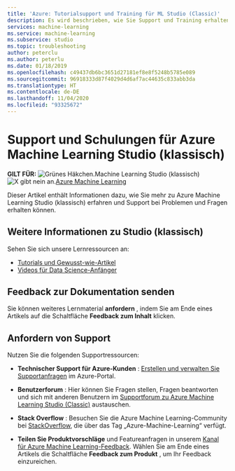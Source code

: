 ```yaml
---
title: 'Azure: Tutorialsupport und Training für ML Studio (Classic)'
description: Es wird beschrieben, wie Sie Support und Training erhalten und Feedback zu Azure Machine Learning Studio (klassisch) bereitstellen können.
services: machine-learning
ms.service: machine-learning
ms.subservice: studio
ms.topic: troubleshooting
author: peterclu
ms.author: peterlu
ms.date: 01/18/2019
ms.openlocfilehash: c49437db6bc3651d27181ef8e8f5248b5785e089
ms.sourcegitcommit: 96918333d87f4029d4d6af7ac44635c833abb3da
ms.translationtype: HT
ms.contentlocale: de-DE
ms.lasthandoff: 11/04/2020
ms.locfileid: "93325672"
---
```

# <a name="get-support-and-training-for-azure-machine-learning-studio-classic"></a>Support und Schulungen für Azure Machine Learning Studio (klassisch)

**GILT FÜR:**  ![Grünes Häkchen.](../../../includes/media/aml-applies-to-skus/yes.png)Machine Learning Studio (klassisch) ![X gibt nein an. ](../../../includes/media/aml-applies-to-skus/no.png)[Azure Machine Learning](../overview-what-is-machine-learning-studio.md#ml-studio-classic-vs-azure-machine-learning-studio)




Dieser Artikel enthält Informationen dazu, wie Sie mehr zu Azure Machine Learning Studio (klassisch) erfahren und Support bei Problemen und Fragen erhalten können.

## <a name="learn-more-about-studio-classic"></a>Weitere Informationen zu Studio (klassisch)

Sehen Sie sich unsere Lernressourcen an:
+ [Tutorials und Gewusst-wie-Artikel](./index.yml) 
+ [Videos für Data Science-Anfänger](./data-science-for-beginners-ask-a-question-you-can-answer-with-data.md) 

## <a name="submit-doc-feedback"></a>Feedback zur Dokumentation senden

Sie können weiteres Lernmaterial **anfordern** , indem Sie am Ende eines Artikels auf die Schaltfläche **Feedback zum Inhalt** klicken.

## <a name="get-service-support"></a>Anfordern von Support

Nutzen Sie die folgenden Supportressourcen:

+ **Technischer Support für Azure-Kunden** : [Erstellen und verwalten Sie Supportanfragen](../../azure-portal/supportability/how-to-create-azure-support-request.md) im Azure-Portal.

+ **Benutzerforum** : Hier können Sie Fragen stellen, Fragen beantworten und sich mit anderen Benutzern im [Supportforum zu Azure Machine Learning Studio (Classic)](/answers/topics/azure-machine-learning.html) austauschen.

+ **Stack Overflow** : Besuchen Sie die Azure Machine Learning-Community bei [StackOverflow](https://stackoverflow.com/questions/tagged/azure-machine-learning), die über das Tag „Azure-Machine-Learning“ verfügt.

+ **Teilen Sie Produktvorschläge** und Featureanfragen in unserem [Kanal für Azure Machine Learning-Feedback](https://feedback.azure.com/forums/257792-machine-learning). Wählen Sie am Ende eines Artikels die Schaltfläche **Feedback zum Produkt** , um Ihr Feedback einzureichen.